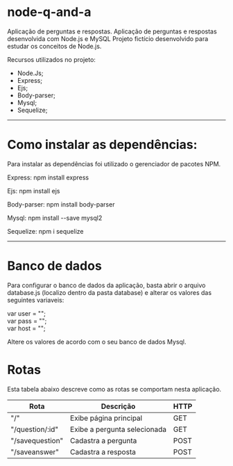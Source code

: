 # node-q-and-a
Aplicação de perguntas e respostas.
Aplicação de perguntas e respostas desenvolvida com Node.js e MySQL
Projeto fictício desenvolvido para estudar os conceitos de Node.js.

Recursos utilizados no projeto:
- Node.Js;
- Express;
- Ejs;
- Body-parser;
- Mysql;
- Sequelize; 
<hr>
<h1>Como instalar as dependências:</h1>
<p>Para instalar as dependências foi utilizado o gerenciador de pacotes NPM.</p>

<p>Express: npm install express</p>

<p>Ejs: npm install ejs</p>

<p>Body-parser: npm install body-parser</p>

<p>Mysql: npm install --save mysql2</p>

<p>Sequelize: npm i sequelize</p>

<hr>
<h1> Banco de dados </h1>
<p>Para configurar o banco de dados da aplicação, basta abrir o arquivo database.js (localizo dentro da pasta database) e alterar os valores das seguintes variaveis:</p>
var user = ""; <br>
var pass = ""; <br>
var host = ""; <br>
<p>Altere os valores de acordo com o seu banco de dados Mysql.</p>

<h1>Rotas</h1>
<p>Esta tabela abaixo descreve como as rotas se comportam nesta aplicação.</p>
<table>
<thead>
  <tr>
    <th>Rota</th>
    <th>Descrição</th>
    <th>HTTP</th>
  </tr>
</thead>
<tbody>
  <tr>
    <td>"/"</td>
    <td>Exibe página principal</td>
    <td>GET</td>
  </tr>
  <tr>
    <td>"/question/:id"</td>
    <td>Exibe a pergunta selecionada</td>
    <td>GET</td>
  </tr>
  <tr>
    <td>"/savequestion"</td>
    <td>Cadastra a pergunta</td>
    <td>POST</td>
  </tr>
  <tr>
    <td>"/saveanswer"</td>
    <td>Cadastra a resposta</td>
    <td>POST</td>
  </tr>
</tbody>
</table>

